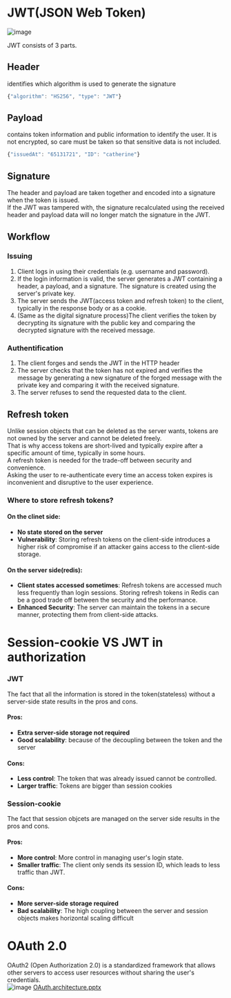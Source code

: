 # JWT(JSON Web Token)
![image](https://user-images.githubusercontent.com/67142421/183502457-7ba21a27-068e-4421-9670-e1f1736208ca.png)

JWT consists of 3 parts.
## Header
identifies which algorithm is used to generate the signature
~~~javascript
{"algorithm": "HS256", "type": "JWT"}
~~~
## Payload
contains token information and public information to identify the user. It is not encrypted, so care must be taken so that sensitive data is not included.
~~~javascript
{"issuedAt": "65131721", "ID": "catherine"}
~~~
## Signature
The header and payload are taken together and encoded into a signature when the token is issued.<br>
If the JWT was tampered with, the signature recalculated using the received header and payload data will no longer match the signature in the JWT.

## Workflow
### Issuing
1. Client logs in using their credentials (e.g. username and password).
2. If the login information is valid, the server generates a JWT containing a header, a payload, and a signature. The signature is created using the server's private key.
3. The server sends the JWT(access token and refresh token) to the client, typically in the response body or as a cookie.
4. (Same as the digital signature process)The client verifies the token by decrypting its signature with the public key and comparing the decrypted signature with the received message.
### Authentification
1. The client forges and sends the JWT in the HTTP header
2. The server checks that the token has not expired and verifies the message by generating a new signature of the forged message with the private key and comparing it with the received signature.
3. The server refuses to send the requested data to the client.

## Refresh token
Unlike session objects that can be deleted as the server wants, tokens are not owned by the server and cannot be deleted freely.<br>
That is why access tokens are short-lived and typically expire after a specific amount of time, typically in some hours.<br>
A refresh token is needed for the trade-off between security and convenience.<br>
Asking the user to re-authenticate every time an access token expires is inconvenient and disruptive to the user experience.<br>
### Where to store refresh tokens?
#### On the clinet side:
- **No state stored on the server**
- **Vulnerability**: Storing refresh tokens on the client-side introduces a higher risk of compromise if an attacker gains access to the client-side storage.
#### On the server side(redis):
- **Client states accessed sometimes**: Refresh tokens are accessed much less frequently than login sessions. Storing refresh tokens in Redis can be a good trade off between the security and the performance.
- **Enhanced Security**: The server can maintain the tokens in a secure manner, protecting them from client-side attacks.

# Session-cookie VS JWT in authorization
### JWT
The fact that all the information is stored in the token(stateless) without a server-side state results in the pros and cons.
#### Pros:
- **Extra server-side storage not required**
- **Good scalability**: because of the decoupling between the token and the server
#### Cons:
- **Less control**: The token that was already issued cannot be controlled.
- **Larger traffic**: Tokens are bigger than session cookies

### Session-cookie
The fact that session objcets are managed on the server side results in the pros and cons.
#### Pros:
- **More control**: More control in managing user's login state.
- **Smaller traffic**: The client only sends its session ID, which leads to less traffic than JWT.
#### Cons:
- **More server-side storage required**
- **Bad scalability**: The high coupling between the server and session objects makes horizontal scaling difficult

# OAuth 2.0
OAuth2 (Open Authorization 2.0) is a standardized framework that allows other servers to access user resources without sharing the user's credentials.<br>
![image](https://github.com/vacu9708/Fundamental-knowledge/assets/67142421/20beccb9-7d40-4bf1-a2b7-fd5ec49909c2)
[OAuth.architecture.pptx](https://github.com/vacu9708/Fundamental-knowledge/files/11513033/OAuth.architecture.pptx)



